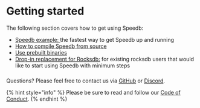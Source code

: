 # Getting started

The following section covers how to get using Speedb:

* [Speedb example: ](speedb-example.md)the fastest way to get Speedb up and running
* [How to compile Speedb](how-to-compile-speedb.md)[ from source](how-to-compile-speedb.md)
* [Use prebuilt binaries ](install.md)
* [Drop-in replacement for Rocksdb:](drop-in-replacement.md) for existing rocksdb users that would like to start using Speedb with minimum steps&#x20;

###

Questions? Please feel free to contact us via [GitHub](https://github.com/speedb-io/speedb/discussions) or [Discord](https://discord.gg/52yzKZ5G9D).

{% hint style="info" %}
Please be sure to read and follow our [Code of Conduct](https://github.com/speedb-io/speedb/blob/main/CODE\_OF\_CONDUCT.md).
{% endhint %}

